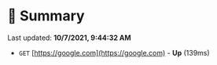 # 📖 Summary
Last updated: **10/7/2021, 9:44:32 AM**

- `GET` [https://google.com](https://google.com) - **Up** (139ms)
